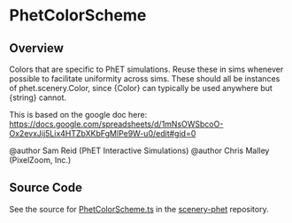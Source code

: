 # PhetColorScheme

## Overview

Colors that are specific to PhET simulations.
Reuse these in sims whenever possible to facilitate uniformity across sims.
These should all be instances of phet.scenery.Color, since {Color} can typically be used anywhere but {string} cannot.

This is based on the google doc here:
https://docs.google.com/spreadsheets/d/1mNsOWSbcoO-Ox2evxJij5Lix4HTZbXKbFgMlPe9W-u0/edit#gid=0

@author Sam Reid (PhET Interactive Simulations)
@author Chris Malley (PixelZoom, Inc.)



## Source Code

See the source for [PhetColorScheme.ts](https://github.com/phetsims/scenery-phet/blob/main/js/PhetColorScheme.ts) in the [scenery-phet](https://github.com/phetsims/scenery-phet) repository.
